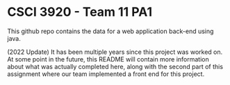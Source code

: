 # CSCI 3920 - Team 11 PA1

This github repo contains the data for a web application back-end using java. 

(2022 Update) It has been multiple years since this project was worked on. At some point in the future, this README will contain more information about what was actually completed here, along with the second part of this assignment where our team implemented a front end for this project.
